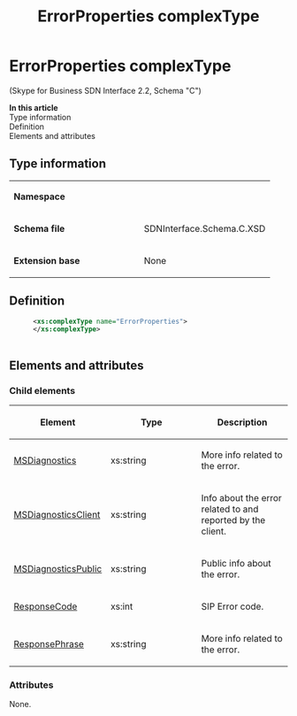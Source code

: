 ﻿---
title: ErrorProperties complexType 
TOCTitle: ErrorProperties complexType
ms:assetid: 8c50d36b-2f48-3c80-669b-f58c6e405ec7
ms:mtpsurl: https://msdn.microsoft.com/library/Mt429352(v=office.16)
ms:contentKeyID: 68250794
ms.date: 08/24/2015
mtps_version: v=office.16
dev_langs:
- xml
---

# ErrorProperties complexType 

(Skype for Business SDN Interface 2.2, Schema "C")

**In this article**  
Type information  
Definition  
Elements and attributes  

## Type information

<table>
<colgroup>
<col style="width: 50%" />
<col style="width: 50%" />
</colgroup>
<tbody>
<tr class="odd">
<td><p><strong>Namespace</strong></p></td>
<td><p></p></td>
</tr>
<tr class="even">
<td><p><strong>Schema file</strong></p></td>
<td><p>SDNInterface.Schema.C.XSD</p></td>
</tr>
<tr class="odd">
<td><p><strong>Extension base</strong></p></td>
<td><p>None</p></td>
</tr>
</tbody>
</table>


## Definition

```xml
      <xs:complexType name="ErrorProperties">
      </xs:complexType>
      
```

## Elements and attributes

### Child elements

<table>
<colgroup>
<col style="width: 33%" />
<col style="width: 33%" />
<col style="width: 33%" />
</colgroup>
<thead>
<tr class="header">
<th><p>Element</p></th>
<th><p>Type</p></th>
<th><p>Description</p></th>
</tr>
</thead>
<tbody>
<tr class="odd">
<td><p><a href="msdiagnostics-element-errorproperties-complextype-skype-for-business-sdn-interface-2-2-schema-c.md">MSDiagnostics</a></p></td>
<td><p>xs:string</p></td>
<td><p>More info related to the error.</p></td>
</tr>
<tr class="even">
<td><p><a href="msdiagnosticsclient-element-errorproperties-complextype-skype-sdn-2-2-c.md">MSDiagnosticsClient</a></p></td>
<td><p>xs:string</p></td>
<td><p>Info about the error related to and reported by the client.</p></td>
</tr>
<tr class="odd">
<td><p><a href="msdiagnosticspublic-element-errorproperties-complextype-skype-sdn-2-2-c.md">MSDiagnosticsPublic</a></p></td>
<td><p>xs:string</p></td>
<td><p>Public info about the error.</p></td>
</tr>
<tr class="even">
<td><p><a href="responsecode-element-errorproperties-complextype-skype-for-business-sdn-interface-2-2-schema-c.md">ResponseCode</a></p></td>
<td><p>xs:int</p></td>
<td><p>SIP Error code.</p></td>
</tr>
<tr class="odd">
<td><p><a href="responsephrase-element-errorproperties-complextype-skype-sdn-2-2-c.md">ResponsePhrase</a></p></td>
<td><p>xs:string</p></td>
<td><p>More info related to the error.</p></td>
</tr>
</tbody>
</table>


### Attributes

None.

